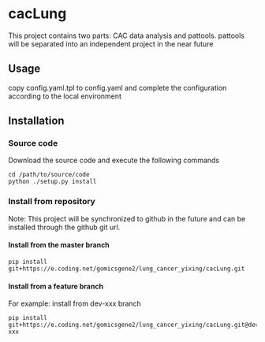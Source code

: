# cacLung

This project contains two parts: CAC data analysis and pattools. pattools will be separated into an independent project
in the near future

## Usage

copy config.yaml.tpl to config.yaml and complete the configuration according to the local environment

## Installation

### Source code

Download the source code and execute the following commands

``` 
cd /path/to/source/code
python ./setup.py install
```

### Install from repository

Note: This project will be synchronized to github in the future and can be installed through the github git url.

#### Install from the master branch

```
pip install git+https://e.coding.net/gomicsgene2/lung_cancer_yixing/cacLung.git
```

#### Install from a feature branch

For example: install from dev-xxx branch

```shell
pip install git+https://e.coding.net/gomicsgene2/lung_cancer_yixing/cacLung.git@dev-xxx
```
